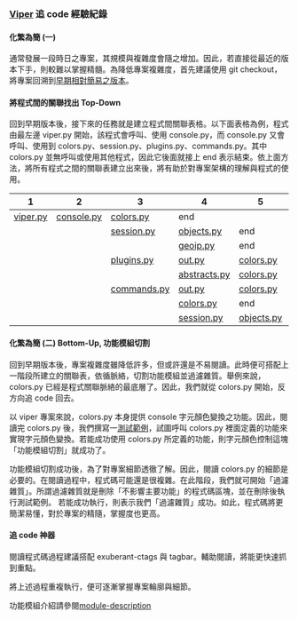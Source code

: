 ### [Viper](https://github.com/viper-framework/viper) 追 code 經驗紀錄

#### 化繁為簡 (一)

通常發展一段時日之專案，其規模與複雜度會隨之增加。因此，若直接從最近的版本下手，則較難以掌握精髓。為降低專案複雜度，首先建議使用 git checkout，將專案回溯到[早期相對簡易之版本](https://github.com/viper-framework/viper/tree/46a2a)。

#### 將程式間的關聯找出 Top-Down

回到早期版本後，接下來的任務就是建立程式間關聯表格。以下面表格為例，程式由最左邊 viper.py 開始，該程式會呼叫、使用 console.py，而 console.py 又會呼叫、使用到 colors.py、session.py、plugins.py、commands.py。其中 colors.py 並無呼叫或使用其他程式，因此它後面就接上 end 表示結束。依上面方法，將所有程式之間的關聯表建立出來後，將有助於對專案架構的理解與程式的使用。

| 1                    | 2                                | 3                                  | 4                                   | 5                                | 6   |
|----------------------|----------------------------------|------------------------------------|-------------------------------------|----------------------------------|-----|
| [viper.py](viper.py) | [console.py](konsole/console.py) | [colors.py](konsole/colors.py)     | end                                 |                                  |     |
|                      |                                  | [session.py](konsole/session.py)   | [objects.py](konsole/objects.py)    | end                              |     |
|                      |                                  |                                    | [geoip.py](konsole/geoip/geoip.py)  | end                              |     |
|                      |                                  | [plugins.py](konsole/plugins.py)   | [out.py](konsole/out.py)            | [colors.py](konsole/colors.py)   | end |
|                      |                                  |                                    | [abstracts.py](konsole/abstracts.py) | [colors.py](konsole/colors.py)   | end |
|                      |                                  | [commands.py](konsole/commands.py) | [out.py](konsole/abstracts.py)       | [colors.py](konsole/colors.py)   | end |
|                      |                                  |                                    | [colors.py](konsole/colors.py)      | end                              |     |
|                      |                                  |                                    | [session.py](konsole/session.py)    | [objects.py](konsole/objects.py) | end |

#### 化繁為簡 (二) Bottom-Up, 功能模組切割

回到早期版本後，專案複雜度雖降低許多，但或許還是不易閱讀。此時便可搭配上一階段所建立的關聯表，依循脈絡，切割功能模組並過濾雜質。舉例來說，colors.py 已經是程式關聯脈絡的最底層了。因此，我們就從 colors.py 開始，反方向追 code 回去。

以 viper 專案來說，colors.py 本身提供 console 字元顏色變換之功能。因此，閱讀完 colors.py 後，我們撰寫一[測試範例](color-example.py)，試圖呼叫 colors.py 裡面定義的功能來實現字元顏色變換。若能成功使用 colors.py 所定義的功能，則字元顏色控制這塊「功能模組切割」就成功了。

功能模組切割成功後，為了對專案細節透徹了解。因此，閱讀 colors.py 的細節是必要的。在閱讀過程中，程式碼可能還是很複雜。在此階段，我們就可開始「過濾雜質」。所謂過濾雜質就是刪除「不影響主要功能」的程式碼區塊，並在刪除後執行測試範例。 若能成功執行，則表示我們「過濾雜質」成功。如此，程式碼將更簡潔易懂，對於專案的精隨，掌握度也更高。

#### 追 code 神器

閱讀程式碼過程建議搭配 exuberant-ctags 與 tagbar。輔助閱讀，將能更快速抓到重點。

將上述過程重複執行，便可逐漸掌握專案輪廓與細節。

功能模組介紹請參閱[module-description](https://github.com/deanboole/viper-trace/tree/master/module-description)
